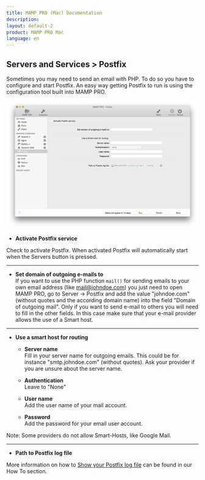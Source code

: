 ```yaml
---
title: MAMP PRO (Mac) Documentation
description: 
layout: default-2
product: MAMP PRO Mac
language: en
---
```


## Servers and Services > Postfix

Sometimes you may need to send an email with PHP. To do so you have to configure and start Postfix. An easy way getting Postfix to run is using the configuration tool built into MAMP PRO.

![MAMP](Postfix.png)

*  **Activate Postfix service**  

Check to activate Postfix. When activated Postfix will automatically start when the Servers button is pressed.

---

*  **Set domain of outgoing e-mails to**  
If you want to use the PHP function `mail()` for sending emails to your own email address (like mail@johndoe.com) you
just need to open MAMP PRO, go to Server -> Postfix and add the value "johndoe.com" (without quotes and the according
domain name) into the field "Domain of outgoing mail". Only if you want to send e-mail to others you will need to fill
in the other fields. In this case make sure that your e-mail provider allows the use of a Smart host.

---

*  **Use a smart host for routing**  

    *  **Server name**  
       Fill in your server name for outgoing emails. This could be for instance "smtp.johndoe.com" (without quotes).
       Ask your provider if you are unsure about the server name.  

    *  **Authentication**  
       Leave to "None"  

    *  **User name**  
       Add the user name of your mail account.  

    *  **Password**  
       Add the password for your email user account.  

<div class="alert" role="alert">
Note: Some providers do not allow Smart-Hosts, like Google Mail.
</div>

---

*  **Path to Postfix log file**  

More information on how to [Show your Postfix log file](../../How-Tos/#postfix_log) can be found in our How To     section.
